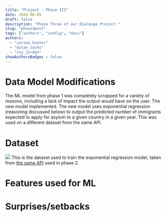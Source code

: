 ```yaml
---
title: "Project - Phase III"
date: 2024-06-05
draft: false
description: "Phase Three of our Dialouge Project "
slug: "phase3post"
tags: ["authors", "config", "docs"]
authors:
  - "carson_hunter"
  - "dylan_sacks"
  - "ivy_jordan"
showAuthorsBadges : false
---
```


# Data Model Modifications
The ML model from phase 1 was completely scrapped for a variety of reasons, including a lack of impact the output would have on the user. The new model implemented. The new model uses exponential regression (reasoning discussed below) to output the predicted number of immigrants expected to apply for asylum to a given country in a given year. This was used on a different dataset from the same API. 

# Dataset
<img src = "https://i.imgur.com/HOojKct.png">
This is the dataset used to train the exponential regression model, taken from <a href="https://icr.ethz.ch/data/epr/er/">the same API</a> used in phase 2. 


# Features used for ML 
# Surprises/setbacks